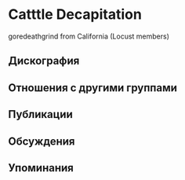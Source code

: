 # Catttle Decapitation

goredeathgrind from California (Locust members)

## Дискография


## Отношения с другими группами


## Публикации


## Обсуждения


## Упоминания

